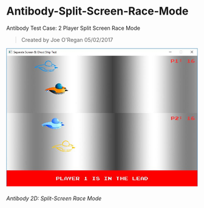 # Antibody-Split-Screen-Race-Mode
Antibody Test Case: 2 Player Split Screen Race Mode
>Created by Joe O'Regan
>05/02/2017

![Antibody 2D: Split-Screen Race Mode](https://raw.githubusercontent.com/joeaoregan/LIT-Yr3-Project-Antibody/master/Screenshots/race-mode-1.jpg "Antibody 2D: Split-Screen Race Mode")
###### Antibody 2D: Split-Screen Race Mode